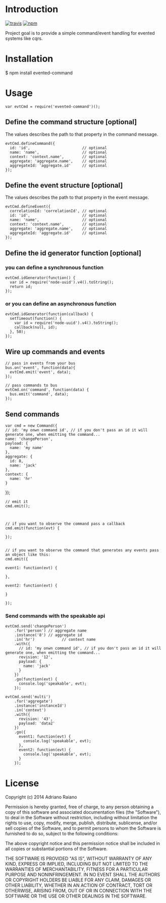 # Introduction

[![travis](https://img.shields.io/travis/adrai/node-evented-command.svg)](https://travis-ci.org/adrai/node-evented-command) [![npm](https://img.shields.io/npm/v/evented-command.svg)](https://npmjs.org/package/evented-command)

Project goal is to provide a simple command/event handling for evented systems like cqrs.

# Installation

  $ npm install evented-command

# Usage

	var evtCmd = require('evented-command')();

## Define the command structure [optional] 
The values describes the path to that property in the command message.

	evtCmd.defineCommand({
	  id: 'id',                       // optional
	  name: 'name',                   // optional
	  context: 'context.name',        // optional
	  aggregate: 'aggregate.name',    // optional
	  aggregateId: 'aggregate.id'     // optional
	});

## Define the event structure [optional]
The values describes the path to that property in the event message.

	evtCmd.defineEvent({
	  correlationId: 'correlationId', // optional
	  id: 'id',                       // optional
	  name: 'name',                   // optional
	  context: 'context.name',        // optional
	  aggregate: 'aggregate.name',    // optional
	  aggregateId: 'aggregate.id'     // optional
	});

## Define the id generator function [optional]
### you can define a synchronous function

	evtCmd.idGenerator(function() {
	  var id = require('node-uuid').v4().toString();
	  return id;
	});

### or you can define an asynchronous function

	evtCmd.idGenerator(function(callback) {
	  setTimeout(function() {
	    var id = require('node-uuid').v4().toString();
	    callback(null, id);
	  }, 50);
	});

## Wire up commands and events

	// pass in events from your bus
	bus.on('event', function(data){
	  evtCmd.emit('event', data);
	});

	// pass commands to bus
	evtCmd.on('command', function(data) {
	  bus.emit('command', data);
	});

## Send commands

	var cmd = new Command({
    // id: 'my onwn command id', // if you don't pass an id it will generate one, when emitting the command...
    name: 'changePerson',
    payload: {
      name: 'my name'
    },
    aggregate: {
      id: 8,
      name: 'jack'
    },
    context: {
      name: 'hr'
    }
  });

	// emit it
	cmd.emit();



	// if you want to observe the command pass a callback
	cmd.emit(function(evt) {
		
	});


	// if you want to observe the command that generates any events pass an object like this:
	cmd.emit({

    event1: function(evt) {
    
    },
    
    event2: function(evt) {
    
    }
		
	});

### Send commands with the speakable api

	evtCmd.send('changePerson')
        .for('person') // aggregate name
        .instance('8') // aggregate id
        .in('hr')			 // context name
        .with({
          // id: 'my onwn command id', // if you don't pass an id it will generate one, when emitting the command...
          revision: '12',
          payload: {
          	name: 'jack'
          }
        })
        .go(function(evt) {
          console.log('speakable', evt);
        });

	evtCmd.send('multi')
        .for('aggregate')
        .instance('instanceId')
        .in('context')
        .with({
          revision: '43',
          payload: 'data2'
        })
        .go({
          event1: function(evt) {
            console.log('speakable', evt);
          },
          event2: function(evt) {
            console.log('speakable', evt);
          }
        });

# License

Copyright (c) 2014 Adriano Raiano

Permission is hereby granted, free of charge, to any person obtaining a copy
of this software and associated documentation files (the "Software"), to deal
in the Software without restriction, including without limitation the rights
to use, copy, modify, merge, publish, distribute, sublicense, and/or sell
copies of the Software, and to permit persons to whom the Software is
furnished to do so, subject to the following conditions:

The above copyright notice and this permission notice shall be included in
all copies or substantial portions of the Software.

THE SOFTWARE IS PROVIDED "AS IS", WITHOUT WARRANTY OF ANY KIND, EXPRESS OR
IMPLIED, INCLUDING BUT NOT LIMITED TO THE WARRANTIES OF MERCHANTABILITY,
FITNESS FOR A PARTICULAR PURPOSE AND NONINFRINGEMENT. IN NO EVENT SHALL THE
AUTHORS OR COPYRIGHT HOLDERS BE LIABLE FOR ANY CLAIM, DAMAGES OR OTHER
LIABILITY, WHETHER IN AN ACTION OF CONTRACT, TORT OR OTHERWISE, ARISING FROM,
OUT OF OR IN CONNECTION WITH THE SOFTWARE OR THE USE OR OTHER DEALINGS IN
THE SOFTWARE.